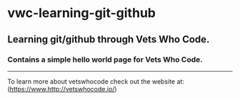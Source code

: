 # vwc-learning-git-github

## Learning git/github through Vets Who Code.

### Contains a simple hello world page for Vets Who Code.

---

To learn more about vetswhocode check out the website at: (https://www.http://vetswhocode.io/)
